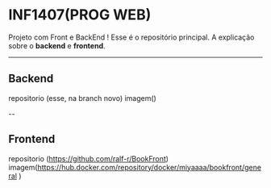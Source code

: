 # INF1407(PROG WEB)
Projeto com Front e BackEnd !
Esse é o repositório principal.
A explicação sobre o **backend** e **frontend**. 

---
## Backend
repositorio (esse, na branch novo)
imagem()




--


## Frontend
repositorio (https://github.com/ralf-r/BookFront)
imagem(https://hub.docker.com/repository/docker/miyaaaa/bookfront/general )
